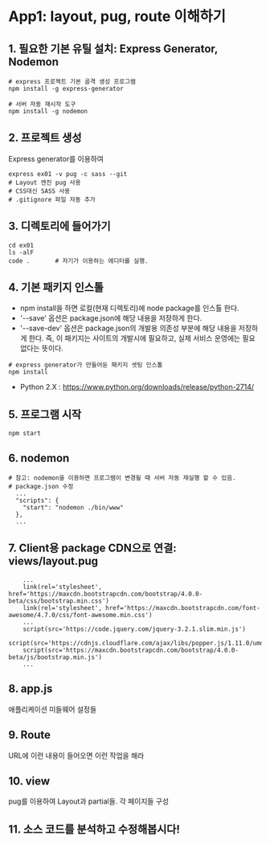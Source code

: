 # App1: layout, pug, route 이해하기

## 1. 필요한 기본 유틸 설치: Express Generator, Nodemon
```
# express 프로젝트 기본 골격 생성 프로그램
npm install -g express-generator

# 서버 자동 재시작 도구
npm install -g nodemon
```

## 2. 프로젝트 생성
Express generator를 이용하여
```
express ex01 -v pug -c sass --git
# Layout 엔진 pug 사용
# CSS대신 SASS 사용
# .gitignore 파일 자동 추가
```

## 3. 디렉토리에 들어가기
```
cd ex01
ls -alF
code .       # 자기가 이용하는 에디터를 실행.
```

## 4. 기본 패키지 인스톨
- npm install을 하면 로컬(현재 디렉토리)에 node package를 인스톨 한다.
- '--save' 옵션은 package.json에 해당 내용을 저장하게 한다.
- '--save-dev' 옵션은 package.json의 개발용 의존성 부분에 해당 내용을 저장하게 한다.
  즉, 이 패키지는 사이트의 개발시에 필요하고, 실제 서비스 운영에는 필요없다는 뜻이다.
```
# express generator가 만들어둔 패키지 셋팅 인스톨
npm install

```

- Python 2.X : https://www.python.org/downloads/release/python-2714/

## 5. 프로그램 시작
```
npm start
```


## 6. nodemon
```
# 참고: nodemon을 이용하면 프로그램이 변경될 때 서버 자동 재실행 할 수 있음.
# package.json 수정
  ...
  "scripts": {
    "start": "nodemon ./bin/www"
  },
  ...
```


## 7. Client용 package CDN으로 연결: views/layout.pug
```
    ...
    link(rel='stylesheet', href='https://maxcdn.bootstrapcdn.com/bootstrap/4.0.0-beta/css/bootstrap.min.css')
    link(rel='stylesheet', href='https://maxcdn.bootstrapcdn.com/font-awesome/4.7.0/css/font-awesome.min.css')
    ...
    script(src='https://code.jquery.com/jquery-3.2.1.slim.min.js')
    script(src='https://cdnjs.cloudflare.com/ajax/libs/popper.js/1.11.0/umd/popper.min.js')
    script(src='https://maxcdn.bootstrapcdn.com/bootstrap/4.0.0-beta/js/bootstrap.min.js')
    ...
```


## 8. app.js
애플리케이션 미들웨어 설정들

## 9. Route
URL에 이런 내용이 들어오면 이런 작업을 해라

## 10. view
pug를 이용하여 Layout과 partial들. 각 페이지들 구성

## 11. 소스 코드를 분석하고 수정해봅시다!
